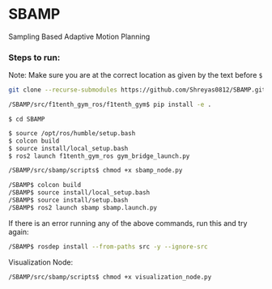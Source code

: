 # SBAMP
Sampling Based Adaptive Motion Planning

### Steps to run:

Note: Make sure you are at the correct location as given by the text before `$`

```bash
git clone --recurse-submodules https://github.com/Shreyas0812/SBAMP.git
```

```bash
/SBAMP/src/f1tenth_gym_ros/f1tenth_gym$ pip install -e .
```

```
$ cd SBAMP
```

```bash
$ source /opt/ros/humble/setup.bash
$ colcon build
$ source install/local_setup.bash
$ ros2 launch f1tenth_gym_ros gym_bridge_launch.py
```

```bash
/SBAMP/src/sbamp/scripts$ chmod +x sbamp_node.py 
```

```bash
/SBAMP$ colcon build
/SBAMP$ source install/local_setup.bash 
/SBAMP$ source install/setup.bash 
/SBAMP$ ros2 launch sbamp sbamp.launch.py 
```

If there is an error running any of the above commands, run this and try again:

```bash
/SBAMP$ rosdep install --from-paths src -y --ignore-src
```

Visualization Node:

```bash
/SBAMP/src/sbamp/scripts$ chmod +x visualization_node.py 
```